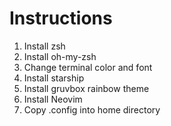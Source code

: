 # Instructions

1. Install zsh
2. Install oh-my-zsh
3. Change terminal color and font
4. Install starship
5. Install gruvbox rainbow theme
6. Install Neovim
7. Copy .config into home directory
